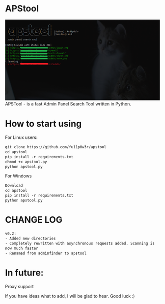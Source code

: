 # APStool
![alt text](screenshot.png "APS screenshot")​
APSTool - is a fast Admin Panel Search Tool written in Python.


# How to start using
For Linux users:
```
git clone https://github.com/fu11p0w3r/apstool
cd apstool
pip install -r requirements.txt
chmod +x apstool.py
python apstool.py
```
For Windows
```
Download
cd apstool
pip install -r requirements.txt
python apstool.py

```

# CHANGE LOG
```
v0.2:
- Added new directories
- Completely rewritten with asynchronous requests added. Scanning is now much faster
- Renamed from adminfinder to apstool
```

# In future:
Proxy support

If you have ideas what to add, I will be glad to hear.
Good luck :)
